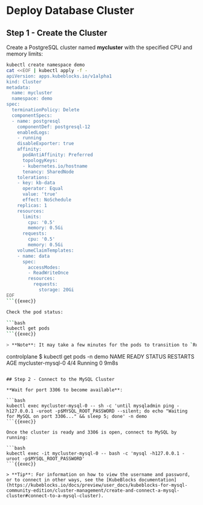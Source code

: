 # Deploy Database Cluster

## Step 1 - Create the Cluster

Create a PostgreSQL cluster named **mycluster** with the specified CPU and memory limits:

```bash
kubectl create namespace demo
cat <<EOF | kubectl apply -f -
apiVersion: apps.kubeblocks.io/v1alpha1
kind: Cluster
metadata:
  name: mycluster
  namespace: demo
spec:
  terminationPolicy: Delete
  componentSpecs:
  - name: postgresql
    componentDef: postgresql-12
    enabledLogs:
    - running
    disableExporter: true
    affinity:
      podAntiAffinity: Preferred
      topologyKeys:
      - kubernetes.io/hostname
      tenancy: SharedNode
    tolerations:
    - key: kb-data
      operator: Equal
      value: 'true'
      effect: NoSchedule
    replicas: 1
    resources:
      limits:
        cpu: '0.5'
        memory: 0.5Gi
      requests:
        cpu: '0.5'
        memory: 0.5Gi
    volumeClaimTemplates:
    - name: data
      spec:
        accessModes:
        - ReadWriteOnce
        resources:
          requests:
            storage: 20Gi
EOF
```{{exec}}

Check the pod status:

```bash
kubectl get pods
```{{exec}}

> **Note**: It may take a few minutes for the pods to transition to `Running`. You should see output similar to:

```
controlplane $ kubectl get pods -n demo
NAME                READY   STATUS    RESTARTS   AGE
mycluster-mysql-0   4/4     Running   0          9m8s
```

## Step 2 - Connect to the MySQL Cluster

**Wait for port 3306 to become available**:

```bash
kubectl exec mycluster-mysql-0 -- sh -c 'until mysqladmin ping -h127.0.0.1 -uroot -p$MYSQL_ROOT_PASSWORD --silent; do echo "Waiting for MySQL on port 3306..." && sleep 5; done' -n demo
```{{exec}}

Once the cluster is ready and 3306 is open, connect to MySQL by running:

```bash
kubectl exec -it mycluster-mysql-0 -- bash -c 'mysql -h127.0.0.1 -uroot -p$MYSQL_ROOT_PASSWORD'
```{{exec}}

> **Tip**: For information on how to view the username and password, or to connect in other ways, see the [KubeBlocks documentation](https://kubeblocks.io/docs/preview/user_docs/kubeblocks-for-mysql-community-edition/cluster-management/create-and-connect-a-mysql-cluster#connect-to-a-mysql-cluster).
